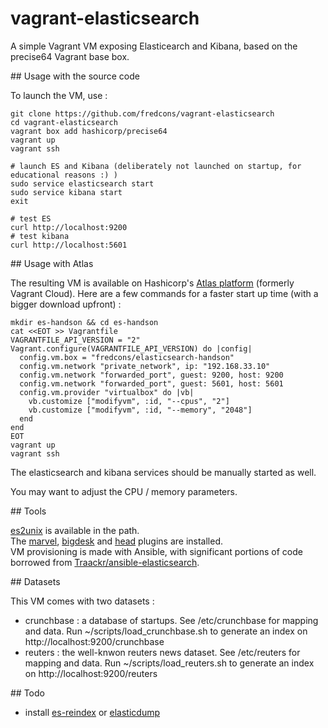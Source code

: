 # vagrant-elasticsearch

A simple Vagrant VM exposing Elasticearch and Kibana, based on the precise64 Vagrant base box. 

## Usage with the source code

To launch the VM, use : 

```
git clone https://github.com/fredcons/vagrant-elasticsearch
cd vagrant-elasticsearch
vagrant box add hashicorp/precise64
vagrant up
vagrant ssh

# launch ES and Kibana (deliberately not launched on startup, for educational reasons :) )
sudo service elasticsearch start
sudo service kibana start
exit

# test ES
curl http://localhost:9200
# test kibana
curl http://localhost:5601
```

## Usage with Atlas

The resulting VM is available on Hashicorp's [Atlas platform](https://atlas.hashicorp.com/fredcons/boxes/elasticsearch-handson) (formerly Vagrant Cloud). Here are a few commands for a faster start up time (with a bigger download upfront) :

```
mkdir es-handson && cd es-handson
cat <<EOT >> Vagrantfile
VAGRANTFILE_API_VERSION = "2"
Vagrant.configure(VAGRANTFILE_API_VERSION) do |config|
  config.vm.box = "fredcons/elasticsearch-handson"
  config.vm.network "private_network", ip: "192.168.33.10"
  config.vm.network "forwarded_port", guest: 9200, host: 9200
  config.vm.network "forwarded_port", guest: 5601, host: 5601
  config.vm.provider "virtualbox" do |vb|
    vb.customize ["modifyvm", :id, "--cpus", "2"]
    vb.customize ["modifyvm", :id, "--memory", "2048"]
  end
end
EOT
vagrant up
vagrant ssh
```

The elasticsearch and kibana services should be manually started as well.

You may want to adjust the CPU / memory parameters.

## Tools

[es2unix](https://github.com/elastic/es2unix) is available in the path.   
The [marvel](https://www.elastic.co/products/marvel), [bigdesk](http://bigdesk.org/) and [head](http://mobz.github.io/elasticsearch-head/) plugins are installed.   
VM provisioning is made with Ansible, with significant portions of code borrowed from [Traackr/ansible-elasticsearch](https://github.com/Traackr/ansible-elasticsearch).   

## Datasets

This VM comes with two datasets :
- crunchbase : a database of startups. See /etc/crunchbase for mapping and data. Run ~/scripts/load_crunchbase.sh to generate an index on http://localhost:9200/crunchbase
- reuters : the well-knwon reuters news dataset. See /etc/reuters for mapping and data. Run ~/scripts/load_reuters.sh to generate an index on http://localhost:9200/reuters

## Todo
 
- install [es-reindex](https://github.com/geronime/es-reindex) or [elasticdump](https://github.com/taskrabbit/elasticsearch-dump/)
